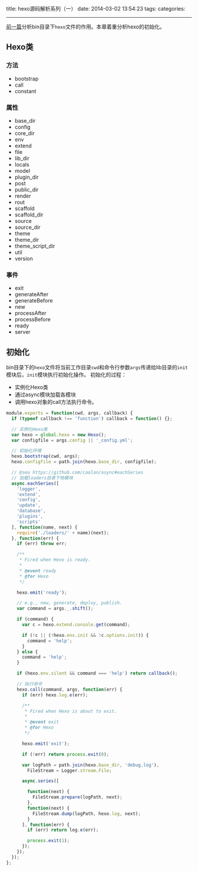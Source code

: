 title: hexo源码解析系列（一）
date: 2014-03-02 13:54:23
tags:
categories:

---

[前一篇](/blog/2014/02/28/hexo-source-reading-0/)分析bin目录下`hexo`文件的作用。本章着重分析hexo的初始化。

## Hexo类
### 方法
- bootstrap
- call
- constant

### 属性
- base_dir
- config
- core_dir
- env
- extend
- file
- lib_dir
- locals
- model
- plugin_dir
- post
- public_dir
- render
- rout
- scaffold
- scaffold_dir
- source
- source_dir
- theme
- theme_dir
- theme_script_dir
- util
- version

### 事件
- exit
- generateAfter
- generateBefore
- new
- processAfter
- processBefore
- ready
- server

## 初始化

bin目录下的`hexo`文件将当前工作目录`cwd`和命令行参数`args`传递给lib目录的`init`模块后，`init`模块执行初始化操作。
初始化的过程：

- 实例化Hexo类  
- 通过async模块加载各模块  
- 调用hexo对象的call方法执行命令。

``` js
module.exports = function(cwd, args, callback) {
  if (typeof callback !== 'function') callback = function() {};

  // 实例化Hexo类
  var hexo = global.hexo = new Hexo();
  var configfile = args.config || '_config.yml';

  // 初始化环境
  hexo.bootstrap(cwd, args);
  hexo.configfile = path.join(hexo.base_dir, configfile);

  // @sea https://github.com/caolan/async#eachSeries
  // 加载loaders目录下地模块
  async.eachSeries([
    'logger',
    'extend',
    'config',
    'update',
    'database',
    'plugins',
    'scripts'
  ], function(name, next) {
    require('./loaders/' + name)(next);
  }, function(err) {
    if (err) throw err;

    /**
     * Fired when Hexo is ready.
     *
     * @event ready
     * @for Hexo
     */

    hexo.emit('ready');

    // e.g., new, generate, deploy, publish.
    var command = args._.shift();

    if (command) {
      var c = hexo.extend.console.get(command);

      if (!c || (!hexo.env.init && !c.options.init)) {
        command = 'help';
      }
    } else {
      command = 'help';
    }

    if (hexo.env.silent && command === 'help') return callback();

    // 执行命令
    hexo.call(command, args, function(err) {
      if (err) hexo.log.e(err);

      /**
       * Fired when Hexo is about to exit.
       *
       * @event exit
       * @for Hexo
       */

      hexo.emit('exit');

      if (!err) return process.exit(0);

      var logPath = path.join(hexo.base_dir, 'debug.log'),
        FileStream = Logger.stream.File;

      async.series([

        function(next) {
          FileStream.prepare(logPath, next);
        },
        function(next) {
          FileStream.dump(logPath, hexo.log, next);
        }
      ], function(err) {
        if (err) return log.e(err);

        process.exit(1);
      });
    });
  });
};
```